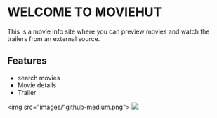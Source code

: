 # WELCOME TO MOVIEHUT
This is a movie info site where you can preview movies and watch the trailers from an external source.

## Features
* search movies  
* Movie details  
* Trailer

<img src="images/"github-medium.png">
![](images/github-medium.png)
